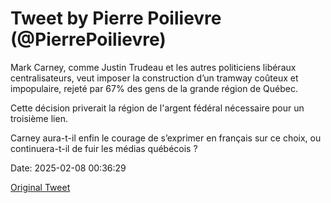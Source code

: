 # Tweet by Pierre Poilievre (@PierrePoilievre)

Mark Carney, comme Justin Trudeau et les autres politiciens libéraux centralisateurs, veut imposer la construction d’un tramway coûteux et impopulaire, rejeté par 67% des gens de la grande région de Québec.

Cette décision priverait la région de l'argent fédéral nécessaire pour un troisième lien.

Carney aura-t-il enfin le courage de s’exprimer en français sur ce choix, ou continuera-t-il de fuir les médias québécois ?

Date: 2025-02-08 00:36:29

[Original Tweet](https://x.com/PierrePoilievre/status/1888024064880411059)
